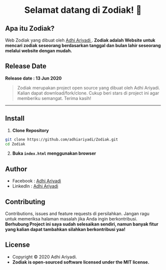 <h1 align="center">Selamat datang di Zodiak! 👋</h1>

## Apa itu Zodiak?

Web Zodiak yang dibuat oleh <a href="https://github.com/adhiariyadi"> Adhi Ariyadi </a>. **Zodiak adalah Website untuk mencari zodiak seseorang berdasarkan tanggal dan bulan lahir seseorang melalui website dengan mudah.**

## Release Date

**Release date : 13 Jun 2020**

> Zodiak merupakan project open source yang dibuat oleh Adhi Ariyadi. Kalian dapat download/fork/clone. Cukup beri stars di project ini agar memberiku semangat. Terima kasih!

---

## Install

1. **Clone Repository**

```bash
git clone https://github.com/adhiariyadi/Zodiak.git
cd Zodiak
```

2. **Buka `index.html` menggunakan browser**

## Author

- Facebook : <a href="https://web.facebook.com/profile.php?id=100007787444809"> Adhi Ariyadi</a>
- LinkedIn : <a href="https://www.linkedin.com/in/adhi-ariyadi-62164a1a0/"> Adhi Ariyadi</a>

## Contributing

Contributions, issues and feature requests di persilahkan.
Jangan ragu untuk memeriksa halaman masalah jika Anda ingin berkontribusi. **Berhubung Project ini saya sudah selesaikan sendiri, namun banyak fitur yang kalian dapat tambahkan silahkan berkontribusi yaa!**

## License

- Copyright © 2020 Adhi Ariyadi.
- **Zodiak is open-sourced software licensed under the MIT license.**
